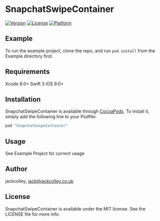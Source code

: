 # SnapchatSwipeContainer

[![Version](https://img.shields.io/cocoapods/v/SnapchatSwipeContainer.svg?style=flat)](http://cocoapods.org/pods/SnapchatSwipeContainer)
[![License](https://img.shields.io/cocoapods/l/SnapchatSwipeContainer.svg?style=flat)](http://cocoapods.org/pods/SnapchatSwipeContainer)
[![Platform](https://img.shields.io/cocoapods/p/SnapchatSwipeContainer.svg?style=flat)](http://cocoapods.org/pods/SnapchatSwipeContainer)

## Example

To run the example project, clone the repo, and run `pod install` from the Example directory first.

## Requirements
Xcode 8.0+
Swift 3
iOS 9.0+

## Installation

SnapchatSwipeContainer is available through [CocoaPods](http://cocoapods.org). To install
it, simply add the following line to your Podfile:

```ruby
pod "SnapchatSwipeContainer"
```

## Usage
See Example Project for correct usage

## Author

jackcolley, jack@jackcolley.co.uk

## License

SnapchatSwipeContainer is available under the MIT license. See the LICENSE file for more info.

